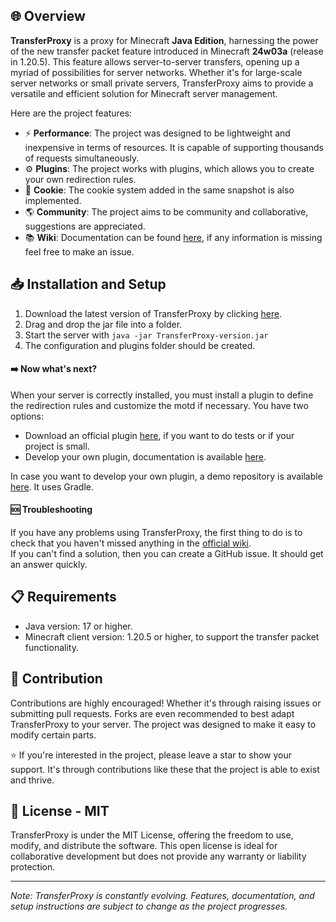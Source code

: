 ## 🌐 Overview

**TransferProxy** is a proxy for Minecraft **Java Edition**, harnessing the power of the new transfer packet feature
introduced in Minecraft **24w03a**
(release in 1.20.5). This feature allows server-to-server transfers, opening up a myriad of possibilities for server
networks.
Whether it's for large-scale server networks or small private servers, TransferProxy aims to provide a versatile and
efficient solution for Minecraft server management.

Here are the project features:

- ⚡ **Performance**: The project was designed to be lightweight and inexpensive in terms of resources. It is capable of
  supporting thousands of requests simultaneously.
- ⚙️ **Plugins**: The project works with plugins, which allows you to create your own redirection rules.
- 🍪 **Cookie**: The cookie system added in the same snapshot is also implemented.
- 🌎 **Community**: The project aims to be community and collaborative, suggestions are appreciated.
- 📚 **Wiki**: Documentation can be found [here](https://github.com/Darkkraft/TransferProxy/wiki), if any information is
  missing feel free to make an issue.

## 📥️ Installation and Setup

1. Download the latest version of TransferProxy by clicking [here](https://github.com/Darkkraft/TransferProxy/releases).
2. Drag and drop the jar file into a folder.
3. Start the server with ``java -jar TransferProxy-version.jar``
4. The configuration and plugins folder should be created.

#### ➡️ Now what's next?

When your server is correctly installed, you must install a plugin to define the redirection rules and customize the
motd if necessary. You have two options:

- Download an official plugin [here](https://github.com/Darkkraft/TransferProxy/wiki#official-plugins), if you want to
  do tests or if your project is small.
- Develop your own plugin, documentation is available [here](https://github.com/Darkkraft/TransferProxy/wiki/Plugins).

In case you want to develop your own plugin, a demo repository is
available [here](https://github.com/Darkkraft/TransferProxy-Demo-plugin). It uses Gradle.

#### 🆘 Troubleshooting

If you have any problems using TransferProxy, the first thing to do is to check that you haven't missed anything in
the [official wiki](https://github.com/Darkkraft/TransferProxy/wiki).
<br>If you can't find a solution, then you can create a GitHub issue. It should get an answer quickly.

## 📋 Requirements

- Java version: 17 or higher.
- Minecraft client version: 1.20.5 or higher, to support the transfer packet functionality.

## 🔌 Contribution

Contributions are highly encouraged! Whether it's through raising issues or submitting pull requests. Forks are even
recommended to best adapt TransferProxy to your server. The project was designed to make it easy to modify certain
parts.

⭐ If you're interested in the project, please leave a star to show your support. It's through contributions like these that the project is able to exist and thrive.

## 📄 License - MIT

TransferProxy is under the MIT License, offering the freedom to use, modify, and distribute the software. This open
license is ideal for collaborative development but does not provide any warranty or liability protection.

---

*Note: TransferProxy is constantly evolving. Features, documentation, and setup instructions are subject to change as
the project progresses.*
